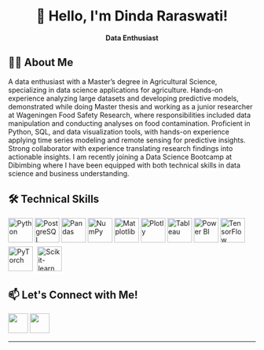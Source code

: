 <div align="center">

# 👋 Hello, I'm Dinda Raraswati!

**Data Enthusiast**

</div>

## 🧑‍💻 About Me
A data enthusiast with a Master’s degree in Agricultural Science, specializing in data science applications for agriculture. Hands-on experience analyzing large datasets and developing predictive models, demonstrated while doing Master thesis and working as a junior researcher at Wageningen Food Safety Research, where responsibilities included
data manipulation and conducting analyses on food contamination. Proficient in Python, SQL, and data visualization tools, with hands-on experience applying time series modeling and remote sensing for predictive insights. Strong collaborator with experience translating research findings into actionable insights. I am recently joining a Data Science Bootcamp at Dibimbing where I have been equipped with both technical skills in data science and business understanding. 

## 🛠️ Technical Skills
<span>
  <img src="https://cdn.jsdelivr.net/gh/devicons/devicon/icons/python/python-original.svg" alt="Python" width="50" height="50" />
  <img src="https://cdn.jsdelivr.net/gh/devicons/devicon/icons/postgresql/postgresql-original.svg" alt="PostgreSQL" width="50" height="50" />
  <img src="https://cdn.jsdelivr.net/gh/devicons/devicon/icons/pandas/pandas-original.svg" alt="Pandas" width="50" height="50" />
  <img src="https://cdn.jsdelivr.net/gh/devicons/devicon/icons/numpy/numpy-original.svg" alt="NumPy" width="50" height="50" />
  <img src="https://cdn.jsdelivr.net/gh/devicons/devicon/icons/matplotlib/matplotlib-original.svg" alt="Matplotlib" width="50" height="50" />
  <img src="https://cdn.jsdelivr.net/gh/devicons/devicon/icons/plotly/plotly-original.svg" alt="Plotly" width="50" height="50" />
  <img src="https://raw.githubusercontent.com/gilbarbara/logos/main/logos/tableau-icon.svg" alt="Tableau" width="50" height="50" />
  <img src="https://cdn.worldvectorlogo.com/logos/power-bi.svg" alt="Power BI" width="50" height="50" />
  <img src="https://cdn.jsdelivr.net/gh/devicons/devicon/icons/tensorflow/tensorflow-original.svg" alt="TensorFlow" width="50" height="50" />
  <img src="https://cdn.jsdelivr.net/gh/devicons/devicon/icons/pytorch/pytorch-original.svg" alt="PyTorch" width="50" height="50" />
  <img src="https://raw.githubusercontent.com/scikit-learn/scikit-learn/main/doc/logos/scikit-learn-logo.png" alt="Scikit-learn" width="50" height="50" style="background-color: white; padding: 5px; border-radius: 5px;" />
</span>

## 📫 Let's Connect with Me!

[<img src="https://cdn.jsdelivr.net/gh/devicons/devicon/icons/linkedin/linkedin-original.svg" width="40" height="40" />](https://www.linkedin.com/in/dinda-raraswati/)
[<img src="https://cdn.worldvectorlogo.com/logos/gmail-icon.svg" width="40" height="40" />](mailto:dindararaswati@gmail.com)




---
